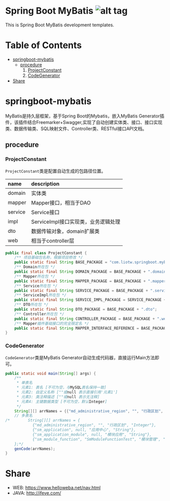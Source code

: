 Spring Boot MyBatis ![alt tag](https://api.travis-ci.org/phishman3579/java-algorithms-implementation.svg?branch=master)
==============================

This is Spring Boot MyBatis development templates.

# Table of Contents
+ [springboot-mybatis](#springboot-mybatis)
  - [procedure](##procedure)
    1. [ProjectConstant](###ProjectConstant)
    1. [CodeGenerator](###CodeGenerator)
+ [Share](#Share)

# springboot-mybatis
MyBatis是持久层框架，基于Spring Boot的Mybatis，嵌入MyBatis Generator插件，该插件结合Freemarker+Swagger,实现了自动创建实体类、接口、接口实现类、数据传输类、SQL映射文件、Controller类、RESTful接口API文档。

## procedure

### ProjectConstant
`ProjectConstant`类是配置自动生成的包路径位置。

| name | description |
| :------ | :------ |
| domain | 实体类 |
| mapper | Mapper接口，相当于DAO |
| service | Service接口 |
| impl | ServiceImpl接口实现类，业务逻辑处理 |
| dto | 数据传输对象，domain扩展类 |
| web | 相当于controller层 |

```java
public final class ProjectConstant {
    /** 项目基础包名称，根据项目修改 */
    public static final String BASE_PACKAGE = "com.liotw.springboot.mybatis";
    /** Domain所在包 */
    public static final String DOMAIN_PACKAGE = BASE_PACKAGE + ".domain";
    /** Mapper所在包 */
    public static final String MAPPER_PACKAGE = BASE_PACKAGE + ".mapper";
    /** Service所在包 */
    public static final String SERVICE_PACKAGE = BASE_PACKAGE + ".service";
    /** ServiceImpl所在包 */
    public static final String SERVICE_IMPL_PACKAGE = SERVICE_PACKAGE + ".impl";
    /** DTO所在包 */
    public static final String DTO_PACKAGE = BASE_PACKAGE + ".dto";
    /** Controller所在包 */
    public static final String CONTROLLER_PACKAGE = BASE_PACKAGE + ".web";
    /** Mapper插件基础接口的完全限定名 */
    public static final String MAPPER_INTERFACE_REFERENCE = BASE_PACKAGE + ".core.Mapper";
}
```

### CodeGenerator
`CodeGenerator`类是MyBatis Generator自动生成代码器，直接运行Main方法即可。
```java
public static void main(String[] args) {
    /**
     * 单表名
     * 元素1: 表名 [不可为空，与MySQL表名保持一致]
     * 元素2: 自定义名称 [""或null 表示直接引用'元素1']
     * 元素3: 类注释描述 [""或null 表示无注释]
     * 元素4: 主键数据类型 [不可为空，默认Integer]
     */
    String[][] arrNames = {{"md_administrative_region", "", "行政区划", "Integer"}};
    // 多表名
/*        String[][] arrNames = {
            {"md_administrative_region", "", "行政区划", "Integer"},
            {"sm_application", null, "应用中心", "String"},
            {"sm_application_module", null, "模块应用", "String"},
            {"sm_module_function", "SmModuleFunctionTest", "模块管理", "String"}
    };*/
    genCode(arrNames);
}
```

# Share
* WEB: https://www.helloweba.net/nav.html
* JAVA: http://ifeve.com/
